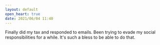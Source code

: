 ```yaml
---
layout: default
open_heart: true
date: 2021/06/04 11:40
---
```


Finally did my tax and responded to emails. Been trying to evade my social responsibilities for a while. It's such a bless to be able to do that.
